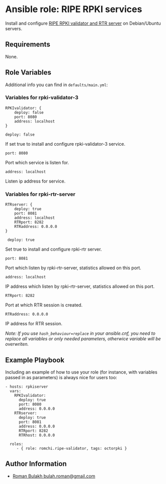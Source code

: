 # Ansible role: RIPE RPKI services

Install and configure [RIPE RPKI validator and RTR server](https://github.com/RIPE-NCC/rpki-validator-3) on Debian/Ubuntu servers.

## Requirements

None.

## Role Variables

Additional info you can find in `defaults/main.yml`:

### Variables for rpki-validator-3

```
RPKIvalidator: {
    deploy: false
    port: 8080
    address: localhost
}
```

    deploy: false

If set true to install and configure rpki-validator-3 service.

    port: 8080

Port which service is listen for.

    address: localhost

Listen ip address for service.

### Variables for rpki-rtr-server

```
RTRserver: {
    deploy: true
    port: 8081
    address: localhost
    RTRport: 8282
    RTRaddress: 0.0.0.0
}
```

     deploy: true

Set true to install and configure rpki-rtr server.

    port: 8081

Port which listen by rpki-rtr-server, statistics allowed on this port.

    address: localhost

IP address which listen by rpki-rtr-server, statistics allowed on this port.

    RTRport: 8282

Port at which RTR session is created.

    RTRaddress: 0.0.0.0

IP address for RTR session.

_Note: If you use `hash_behaviour=replace` in your ansible.cnf, you need to replace all variables or only needed parameters, otherwice variable will be overwriten._

Example Playbook
----------------

Including an example of how to use your role (for instance, with variables passed in as parameters) is always nice for users too:

    - hosts: rpkiserver
      vars:
        RPKIvalidator:
          deploy: true
          port: 8080
          address: 0.0.0.0
        RTRserver:
          deploy: true
          port: 8081
          address: 0.0.0.0
          RTRport: 8282
          RTRhost: 0.0.0.0

      roles:
         - { role: romchi.ripe-validator, tags: octorpki }

Author Information
------------------

* [Roman Bulakh <bulah.roman@gmail.com>](https://github.com/romchi)
